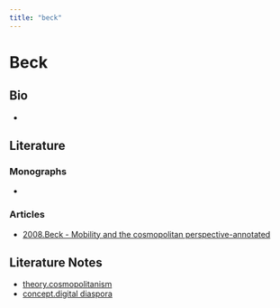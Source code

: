 ```yaml
---
title: "beck"
---
```


# Beck

## Bio
- 

## Literature
### Monographs 
- 

### Articles 
- [2008.Beck - Mobility and the cosmopolitan perspective-annotated](002.Literature%20Notes/2008.Beck%20-%20Mobility%20and%20the%20cosmopolitan%20perspective-annotated.md)

## Literature Notes
- [theory.cosmopolitanism](008.Theories%20and%20Concepts/theory.cosmopolitanism.md)
- [concept.digital diaspora](008.Theories%20and%20Concepts/concept.digital%20diaspora.md)